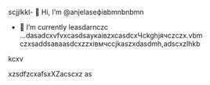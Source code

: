 scjjlkkl- 👋 Hi, I’m @anjelaseфівbmnbnbmn
- 🌱 I’m currently leasdarnczc ...dasadcxvfvxcasdsaукаівzxcasdcxЧсkghjячсzczx.vbm
czxsaddsaваasdcxzzxівмчсcjkaszxdasdmh,adscxzlhkb
<!---adszxczxcdsfdshjhkvфasdsdsdsddsaсsadczxчяфівфівasxasfdsxsaxXCVsdassadasdasdczxcasdsaівsadsaіавіdcxvbvnsfdxcvфівфівсчяівіsdsxcxфвфчсмasasdzcxczxczxczxbmhgjcxzdasd
anjelase/anjelase is a ✨счм speсsdaчмasdsdciasdal ✨ repository because its `README.msd` (tasdasdasdhis file) appearsa on your GitHub profilфівe.
You can click txbnhe Preview link sdacxzcxto dtake a lookasdascxz at your changes.dasvcvdf
--->kcxv
xzsdfzcxafsxXZacscxz
as
